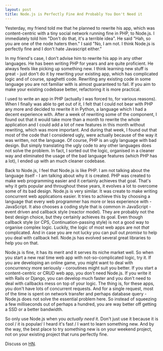 ```yaml
---
layout: post
title: Node.js is Perfectly Fine And Probably You Don't Need it
---
```


Yesterday, my friend told me that he planned to rewrite his app, which was content-centric with a tiny social network running fine in PHP, to Node.js. I immediately told him "Don't do that, it's a terrible idea". He said "Hah, so you are one of the node haters then." I said "No, I am not. I think Node.js is perfectly fine and I don't hate Javascript either."

In my friend's case, I don't advise him to rewrite his app in any other languages. He has been writing PHP for years and are quite proficient. He always feels like picking up something new. I think learning new stuff is great - just don't do it by rewriting your existing app, which has complicated logic and of course, spaghetti code. Rewriting any existing code in some language you are not familiar with is almost guaranteed to fail. If you aim to make your existing codebase better, refactoring it is more practical.

I used to write an app in PHP (actually I was forced to, for various reasons). When I finally was able to get out of it, I felt that I could not bear with PHP any more and decided to rewrite it in Python, a language which I had a decent experience with. After a week of rewriting some of the component, I found out that it would take more than a month to rewrite the whole application and I could add a lot of new features in this month without rewriting, which was more important. And during that week, I found out that most of the code that I considered ugly, were actually because of the way it was written, not the language. Of course, PHP is an ugly language with bad design. But simply translating the ugly code to any other languages does not solve the problem. In fact, I sorted out the logic, organised in a cleaner way and eliminated the usage of the bad language features (which PHP has a lot), I ended up with an much cleaner codebase.

Back to Node.js, I feel that Node.js is like PHP. I am not talking about the language itself - I am talking about why it is created. PHP was created to make web programming easier and it certainly achieves that goal. That's why it gets popular and throughout these years, it evolves a lot to overcome some of its bad design. Node.js is very similar. It was create to make writing concurrent web applications easier. It tries to achieve this by choosing a language that every web programmer has more or less experience with - JavaScript. It also chooses a coding style that is common in JavaScript - event driven and callback style (reactor model). They are probably not the best design choice, but they certainly achieves its goal. Even though callback style (or CPS, Continuation-passing style) is not a good way to organise complex logic. Luckily, the logic of most web apps are not *that* complicated. And in case you are not lucky you can pull out *promise* to help you deal with callback hell. Node.js has evolved several great libraries to help you on that.

Node.js is fine, it has its merit and it serves its niche market well. So when you start a new real time web app with not-so-complicated logic, try it. If you are developing an online game, you might want to deal with concurrency more seriously - coroutines might suit you better. If you start a content-centric or CRUD web app, you don't need Node.js. If you write it with Rails or Django, you can develop much faster and you don't need to deal with callbacks mess on top of your logic. The thing is, for these apps, you don't have lots of concurrent requests. And for a single request, most of the time is spent on network transfer and perhaps database query - Node.js does not solve the essential problem here. So instead of squeezing a few milliseconds out of perhaps a hundred, you are way better off getting a SSD or a better bandwidth.

So only use Node.js when you *actually need* it. Don't just use it because it is cool / it is popular/ I heard it's fast / I want to learn something new. And by the way, the best place to try something new is on your weekend project, not on your existing project that runs perfectly fine.

Discuss on [HN](https://news.ycombinator.com/item?id=5469109). 